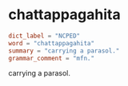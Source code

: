 # chattappagahita

``` toml
dict_label = "NCPED"
word = "chattappagahita"
summary = "carrying a parasol."
grammar_comment = "mfn."
```

carrying a parasol.


